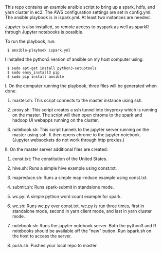 
This repo contains an example ansible script to bring up a 
spark, hdfs, and yarn cluster in ec2.  The AWS configuration settings
are set in config.yml.  The ansible playbook is in ispark.yml.  At
least two instances are needed.

Jupyter is also installed, so remote access to pyspark
as well as sparkR through Jupyter notebooks is possible.

To run the playbook, run:

     $ ansible-playbook ispark.yml

I installed the python3 version of ansible on my host computer using:

     $ sudo apt-get install python3-setuptools
     $ sudo easy_install3 pip 
     $ sudo pip install ansible

I. On the computer running the playbook, three files will
be generated when done: 

1. master.sh: This script connects to the master instance using ssh.

2. proxy.sh: This script creates a ssh tunnel into tinyproxy which is running on the master.  The script will then open chrome to the spark and hadoop UI webapps running on the cluster.

3. notebook.sh: This script tunnels to the jupyter server running on the master using ssh.  It then opens chrome to the jupyter notebook. (Jupyter websockets do not work through http proxies.)

II. On the master server additional files are created:

1. const.txt: The constitution of the United States.

2. hive.sh: Runs a simple hive example using const.txt.

3. mapreduce.sh: Runs a simple map-reduce example using const.txt.

6. submit.sh: Runs spark-submit in standalone mode.

6. wc.py: A simple python word count example for spark.

7. wc.sh: Runs wc.py over const.txt.  wc.py is run three times, first in standalone mode, second in yarn client mode, and last in yarn cluster mode.

8. notebook.sh: Runs the jupyter notebook server.  Both the python3 and R notebooks should be available off the "new" button.  Run ispark.sh on the host to access the server.

8. push.sh: Pushes your local repo to master.

